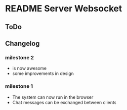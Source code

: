 # README Server Websocket





## ToDo

## Changelog

### milestone 2
- is now awesome
- some improvements in design

### milestone 1
- The system can now run in the browser
- Chat messages can be exchanged between clients
